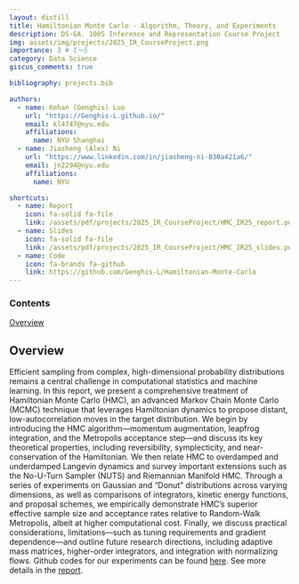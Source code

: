 ```yaml
---
layout: distill
title: Hamiltonian Monte Carlo - Algorithm, Theory, and Experiments
description: DS-GA. 1005 Inference and Representation Course Project
img: assets/img/projects/2025_IR_CourseProject.png
importance: 3 # 1～5
category: Data Science
giscus_comments: true

bibliography: projects.bib

authors:
  - name: Kehan (Genghis) Luo
    url: "https://Genghis-L.github.io/"
    email: kl4747@nyu.edu
    affiliations:
      name: NYU Shanghai
  - name: Jiasheng (Alex) Ni
    url: "https://www.linkedin.com/in/jiasheng-ni-830a421a6/"
    email: jn2294@nyu.edu
    affiliations:
      name: NYU

shortcuts:
  - name: Report
    icon: fa-solid fa-file
    link: /assets/pdf/projects/2025_IR_CourseProject/HMC_IR25_report.pdf
  - name: Slides
    icon: fa-solid fa-file
    link: /assets/pdf/projects/2025_IR_CourseProject/HMC_IR25_slides.pdf
  - name: Code
    icon: fa-brands fa-github
    link: https://github.com/Genghis-L/Hamiltonian-Monte-Carlo
---
```


<d-contents>
  <nav class="l-text figcaption">
  <h3>Contents</h3>
    <div><a href="#overview">Overview</a></div>
  </nav>
</d-contents>

## Overview

Efficient sampling from complex, high-dimensional probability distributions remains a central challenge in computational statistics and machine learning.
In this report, we present a comprehensive treatment of Hamiltonian Monte Carlo (HMC), an advanced Markov Chain Monte Carlo (MCMC) technique that leverages Hamiltonian dynamics to propose distant, low-autocorrelation moves in the target distribution.
We begin by introducing the HMC algorithm—momentum augmentation, leapfrog integration, and the Metropolis acceptance step—and discuss its key theoretical properties, including reversibility, symplecticity, and near-conservation of the Hamiltonian.
We then relate HMC to overdamped and underdamped Langevin dynamics and survey important extensions such as the No-U-Turn Sampler (NUTS) and Riemannian Manifold HMC.
Through a series of experiments on Gaussian and “Donut” distributions across varying dimensions, as well as comparisons of integrators, kinetic energy functions, and proposal schemes, we empirically demonstrate HMC’s superior effective sample size and acceptance rates relative to Random-Walk Metropolis, albeit at higher computational cost.
Finally, we discuss practical considerations, limitations—such as tuning requirements and gradient dependence—and outline future research directions, including adaptive mass matrices, higher-order integrators, and integration with normalizing flows.
Github codes for our experiments can be found [here](https://github.com/Genghis-L/Hamiltonian-Monte-Carlo). See more details in the [report](http://genghis-l.github.io/assets/pdf/projects/2025_IR_CourseProject/HMC_IR25_report.pdf).
